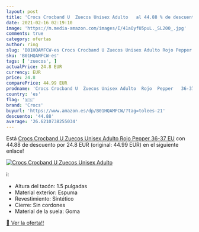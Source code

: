 ```yaml
---
layout: post
title: 'Crocs Crocband U  Zuecos Unisex Adulto   al 44.88 % de descuento'
date: 2021-02-16 02:19:10
image: 'https://m.media-amazon.com/images/I/41aOyfU5puL._SL200_.jpg'
comments: true
category: ofertas
author: ring
slug: 'B01HQAMFCW-es Crocs Crocband U Zuecos Unisex Adulto Rojo Pepper 36-37 EU'
sku: 'B01HQAMFCW-es'
tags: [ 'zuecos', ]
actualPrice: 24.8 EUR
currency: EUR
price: 24.8
comparePrice: 44.99 EUR
prodname: 'Crocs Crocband U  Zuecos Unisex Adulto  Rojo  Pepper   36-37 EU'
country: 'es'
flag: '🇪🇸'
brand: 'Crocs'
buyurl: 'https://www.amazon.es/dp/B01HQAMFCW/?tag=tolees-21'
descuento: '44.88'
average: '26.6210738255034'
---
```


Está [Crocs Crocband U  Zuecos Unisex Adulto  Rojo  Pepper   36-37 EU](https://www.amazon.es/dp/B01HQAMFCW/?tag=tolees-21) con 44.88 de descuento por 24.8 EUR (original: 44.99 EUR) en el siguiente enlace!

[![Crocs Crocband U  Zuecos Unisex Adulto  ](https://m.media-amazon.com/images/I/41aOyfU5puL._SL200_.jpg)](https://www.amazon.es/dp/B01HQAMFCW/?tag=tolees-21)

ℹ️:

- Altura del tacón: 1.5 pulgadas
- Material exterior: Espuma
- Revestimiento: Sintético
- Cierre: Sin cordones
- Material de la suela: Goma

[🛒 Ver la oferta!!](https://www.amazon.es/dp/B01HQAMFCW/?tag=tolees-21)
